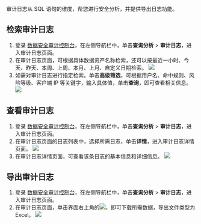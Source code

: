 审计日志从 SQL 语句的维度，帮您进行安全分析，并提供导出日志功能。

## 检索审计日志

1. 登录 [数据安全审计控制台](https://console.cloud.tencent.com/dsaudit)，在左侧导航栏中，单击**查询分析** > **审计日志**，进入审计日志页面。
2. 在审计日志页面，可根据具体数据资产名称检索，还可以按最近一小时、今天、昨天、本周、上周、本月、上月、自定义日期检索。
![](https://qcloudimg.tencent-cloud.cn/raw/595ff467e45c55e0e766f63f33f269e9.png)
3. 如需对审计日志进行指定检索。单击**高级筛选**，可根据用户名、命中规则、风险等级、客户端 IP 等关键字，输入具体值，单击**查询**，即可查看相关信息。
![](https://qcloudimg.tencent-cloud.cn/raw/0ad41b18bc6c1c42d91ae0d0125de657.png)

## 查看审计日志
1. 登录 [数据安全审计控制台](https://console.cloud.tencent.com/dsaudit)，在左侧导航栏中，单击**查询分析** > **审计日志**，进入审计日志页面。
2. 在审计日志页面的日志列表中，选择所需日志，单击**详情**，进入审计日志详情页面。
![](https://qcloudimg.tencent-cloud.cn/raw/91c02c9fab55e89d6e762e53f81c0f33.png)
3. 在审计日志详情页面，可查看该条日志的基本信息和详细信息。
![](https://qcloudimg.tencent-cloud.cn/raw/6eb8bbc1d1380eeb9c3262903094762c.png)

## 导出审计日志
1. 登录 [数据安全审计控制台](https://console.cloud.tencent.com/dsaudit)，在左侧导航栏中，单击**查询分析** > **审计日志**，进入审计日志页面。
2. 在审计日志页面，单击界面右上角的![](https://qcloudimg.tencent-cloud.cn/raw/5375e7ef130b714c61417294a132375c.png)，即可下载所需数据，导出文件类型为 Excel。
![](https://qcloudimg.tencent-cloud.cn/raw/fc7786eb6ad34471fbe354c61b6352c9.png)
